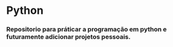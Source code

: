 # Python

### Repositorio para práticar a programação em python e futuramente adicionar projetos pessoais.

